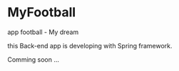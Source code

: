 # MyFootball
app football - My dream

this Back-end app is developing with Spring framework.

Comming soon ...
